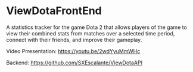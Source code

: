 # ViewDotaFrontEnd

A statistics tracker for the game Dota 2 that allows players of the game to view their combined stats from matches over a selected time period, connect with their friends, and improve their gameplay.

Video Prresentation:
https://youtu.be/2wdYyuMmWHc

Backend:
https://github.com/SXEscalante/ViewDotaAPI
